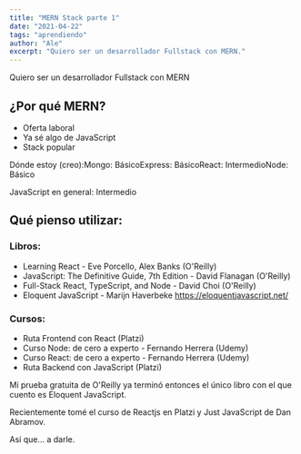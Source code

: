 ```yaml
---
title: "MERN Stack parte 1"
date: "2021-04-22"
tags: "aprendiendo"
author: "Ale"
excerpt: "Quiero ser un desarrollador Fullstack con MERN."
---
```


Quiero ser un desarrollador Fullstack con MERN

## ¿Por qué MERN?

- Oferta laboral
- Ya sé algo de JavaScript
- Stack popular

Dónde estoy (creo):Mongo: BásicoExpress: BásicoReact: IntermedioNode: Básico

JavaScript en general: Intermedio

## Qué pienso utilizar:

### Libros:

- Learning React - Eve Porcello, Alex Banks (O'Reilly)
- JavaScript: The Definitive Guide, 7th Edition - David Flanagan (O'Reilly)
- Full-Stack React, TypeScript, and Node - David Choi (O'Reilly)
- Eloquent JavaScript - Marijn Haverbeke https://eloquentjavascript.net/

### Cursos:

- Ruta Frontend con React (Platzi)
- Curso Node: de cero a experto - Fernando Herrera (Udemy)
- Curso React: de cero a experto - Fernando Herrera (Udemy)
- Ruta Backend con JavaScript (Platzi)

Mi prueba gratuita de O'Reilly ya terminó entonces el único libro con el que cuento es Eloquent JavaScript.

Recientemente tomé el curso de Reactjs en Platzi y Just JavaScript de Dan Abramov.

Así que... a darle.
